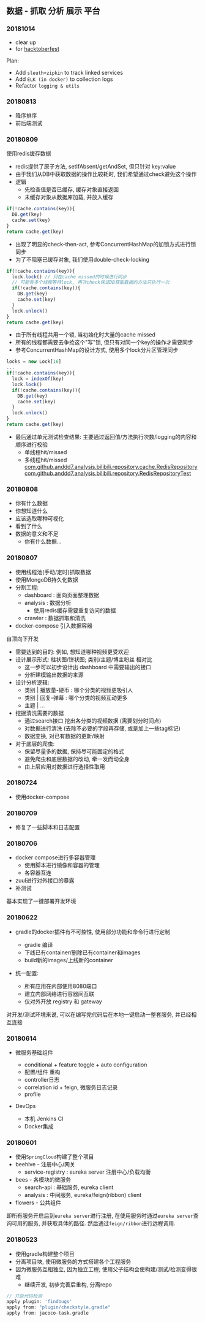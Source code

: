 ## 数据 - 抓取 分析 展示 平台

### 20181014
- clear up
- for [hacktoberfest](https://hacktoberfest.digitalocean.com/)

Plan:
- Add `sleuth+zipkin` to track linked services
- Add `ELK (in docker)` to collection logs
- Refactor `logging & utils`


### 20180813
- 降序排序
- 前后端测试

### 20180809 
使用redis缓存数据
- redis提供了原子方法, setIfAbsent/getAndSet, 但只针对 key:value
- 由于我们从DB中获取数据的操作比较耗时, 我们希望通过check避免这个操作
- 逻辑
  - 先检查值是否已缓存, 缓存对象直接返回
  - 未缓存对象从数据库加载, 并放入缓存
```javascript
if(!cache.contains(key)){
  DB.get(key)
  cache.set(key)
}
return cache.get(key)
```
- 出现了明显的check-then-act, 参考ConcurrentHashMap的加锁方式进行锁同步
- 为了不阻塞已缓存对象, 我们使用double-check-locking
```javascript
if(!cache.contains(key)){
  lock.lock() // 只在cache missed的时候进行同步
  // 可能有多个线程等待lock, 再次check保证DB获取数据的方法只执行一次
  if(!cache.contains(key)){     
    DB.get(key)
    cache.set(key)
  }
  lock.unlock()
}
return cache.get(key)
```
- 由于所有线程共用一个锁, 当初始化时大量的cache missed
- 所有的线程都需要去争抢这个"写"锁, 但只有对同一个key的操作才需要同步
- 参考ConcurrentHashMap的设计方式, 使用多个lock分片区管理同步
```javascript
locks = new Lock[16]
...
if(!cache.contains(key)){
  lock = indexOf(key)
  lock.lock()
  if(!cache.contains(key)){     
    DB.get(key)
    cache.set(key)
  }
  lock.unlock()
}
return cache.get(key)
```
- 最后通过单元测试检查结果: 主要通过返回值/方法执行次数/logging的内容和顺序进行校验
  - 单线程hit/missed
  - 多线程hit/missed
[com.github.anddd7.analysis.bilibili.repository.cache.RedisRepository]() 
[com.github.anddd7.analysis.bilibili.repository.RedisRepositoryTest]()


### 20180808
- 你有什么数据
- 你想知道什么
- 应该选取哪种可视化
- 看到了什么
- 数据的意义和不足
  - 你有什么数据...

### 20180807
* 使用线程池(手动/定时)抓取数据
* 使用MongoDB持久化数据
* 分割工程:
  * dashboard : 面向页面整理数据
  * analysis : 数据分析
    * 使用redis缓存需要重复访问的数据
  * crawler : 数据抓取和清洗
* docker-compose 引入数据容器


自顶向下开发
- 需要达到的目的: 例如, 想知道哪种视频更受欢迎
- 设计展示形式: 柱状图/饼状图; 类别/主题/博主粉丝 相对比
  - 这一步可以初步设计出 dashboard 中需要输出的接口
  - 分析建模输出数据的来源
- 设计分析逻辑: 
  - 类别 | 播放量-硬币 : 哪个分类的视频更吸引人
  - 类别 | 回复-弹幕 : 哪个分类的视频互动更多
  - 主题 | ...
- 挖掘清洗需要的数据 
  - 通过search接口 挖出各分类的视频数据 (需要划分时间点)
  - 对数据进行清洗 (去除不必要的字段再存储, 或是加上一些tag标记)
  - 数据变换, 对已有数据的更新/映射
- 对于底层的爬虫: 
  - 保留尽量多的数据, 保持尽可能固定的格式
  - 避免爬虫和底层数据的改动, 牵一发而动全身
  - 由上层应用对数据进行选择性取用

### 20180724
* 使用docker-compose

### 20180709
* 修复了一些脚本和日志配置

### 20180706
* docker compose进行多容器管理
  * 使用脚本进行镜像和容器的管理
  * 各容器互连
* zuul进行对外接口的暴露
* 补测试

基本实现了一键部署开发环境

### 20180622
* gradle的docker插件有不可控性, 使用部分功能和命令行进行定制
  * gradle 编译
  * 下线已有container/删除已有container和images
  * build新的images/上线新的container

* 统一配置:
  * 所有应用在内部使用8080端口
  * 建立内部网络进行容器间互联
  * 仅对外开放 registry 和 gateway
  
对开发/测试环境来说, 可以在编写完代码后在本地一键启动一整套服务, 并已经相互连接

### 20180614
* 微服务基础组件
  * conditional + feature toggle + auto configuration
  * 配置/组件 重构
  * controller日志
  * correlation id + feign, 微服务日志记录
  * profile
   
* DevOps 
  * 本机 Jenkins CI
  * Docker集成

### 20180601
* 使用`SpringCloud`构建了整个项目
* beehive - 注册中心/网关
  - service-registry : eureka server 注册中心/负载均衡
* bees - 各模块的微服务
  - search-api : 基础服务, eureka client
  - analysis : 中间服务, eureka/feign(ribbon) client
* flowers - 公共组件


即所有服务开启后到`eureka server`进行注册,
 在使用服务时通过`eureka server`查询可用的服务, 并获取具体的路径.
 然后通过`feign/ribbon`进行远程调用.


### 20180523 
* 使用gradle构建整个项目
* 分离项目块, 使用微服务的方式搭建各个工程服务
* 因为微服务互相独立, 因为独立工程; 使用父子结构会使构建/测试/检测变得很难
  * 继续开发, 初步完善后重构, 分离repo
  
```groovy
// 开启代码检测
apply plugin: 'findbugs'
apply from: "plugin/checkstyle.gradle"
apply from: jacoco-task.gradle
```